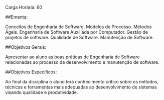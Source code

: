 Carga Horária: 60

##Ementa:

Conceitos de Engenharia de Software. Modelos de Processo. Métodos Ágeis. Engenharia de Software Auxiliada por Computador. Gestão de projetos de software. Qualidade de Software. Manutenção de Software.

##Objetivos Gerais:

Apresentar ao aluno as boas práticas de Engenharia de Software relacionadas ao processo de desenvolvimento e manutenção de software.

##Objetivos Específicos:

Ao final da disciplina o aluno terá conhecimento crítico sobre os métodos, técnicas e ferramentas mais adequadas ao desenvolvimento de sistemas visando qualidade e produtividade.